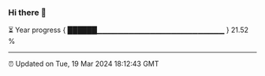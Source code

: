 ### Hi there 👋

⏳ Year progress { ██████▁▁▁▁▁▁▁▁▁▁▁▁▁▁▁▁▁▁▁▁▁▁▁▁ } 21.52 %

---

⏰ Updated on Tue, 19 Mar 2024 18:12:43 GMT
